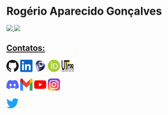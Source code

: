 # Rogério Aparecido Gonçalves



<div>
<a href="https://github.com/rogerioag">
<img height="180em" src="https://github-readme-stats.vercel.app/api/top-langs/?username=rogerioag&layout=compact&langs_count=7&theme=dracula"/>
<img height="180em" src="https://github-readme-stats.vercel.app/api?username=rogerioag&show_icons=true&theme=dracula&include_all_commits=true&count_private=true"/>
</div>
  
## Contatos:

<div>
<a href="https://github.com/rogerioag"><img alt="GitHub" title="GitHub" height="32" width="32" src="assets/github.svg"></a>
<a href="https://www.linkedin.com/in/rogerioag"><img alt="LinkedIn" title="LinkedIn" height="32" width="32" src="assets/linkedin.svg" target="_blank"></a>
<a href="http://lattes.cnpq.br/1677599200632096"><img alt="Lattes" title="Lattes" height="32" width="32" src="assets/lattes.png"></a>
<a href="https://orcid.org/0000-0001-7020-6723"><img alt="ORCID" title="ORCID" height="32" width="32" src="assets/orcid.svg"></a>
<a href="http://paginapessoal.utfpr.edu.br/rogerioag"><img alt="UTFPR" title="UTFPR" height="32" width="32" src="assets/utfpr.png"></a>

<a href="https://discord.com/channels/@me/768481177936855040"><img alt="Discord" title="Discord" height="32" width="32" src="assets/discord.svg"></a>
<a href = "mailto:rogerio.rag@gmail.com"><img src="assets/gmail.svg" alt="Gmail" title="Gmail" height="32" width="32" target="_blank"></a>
<a href="https://youtube.com/@rogeriorag"><img alt="YouTube" title="YouTube" height="32" width="32" src="assets/youtube.svg"></a></a>
<a href="https://instagram.com/rogeriorag" target="_blank"><img alt="Instagram" title="Instagram" height="32" width="32" src="assets/instagram.svg" target="_blank"></a>
<!--<a href="https://www.twitch.tv/seu-usuário-aqui" target="_blank"><img src="https://img.shields.io/badge/Twitch-9146FF?style=for-the-badge&logo=twitch&logoColor=white" target="_blank"></a>-->
<a href="https://twitter.com/rogeriorag"><img alt="Twitter" title="Twitter" height="32" width="32" src="assets/twitter.svg"></a>





</div>
